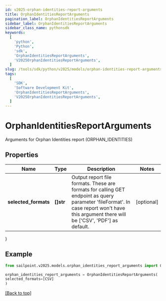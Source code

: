 ```yaml
---
id: v2025-orphan-identities-report-arguments
title: OrphanIdentitiesReportArguments
pagination_label: OrphanIdentitiesReportArguments
sidebar_label: OrphanIdentitiesReportArguments
sidebar_class_name: pythonsdk
keywords:
  [
    'python',
    'Python',
    'sdk',
    'OrphanIdentitiesReportArguments',
    'V2025OrphanIdentitiesReportArguments',
  ]
slug: /tools/sdk/python/v2025/models/orphan-identities-report-arguments
tags:
  [
    'SDK',
    'Software Development Kit',
    'OrphanIdentitiesReportArguments',
    'V2025OrphanIdentitiesReportArguments',
  ]
---
```


# OrphanIdentitiesReportArguments

Arguments for Orphan Identities report (ORPHAN_IDENTITIES)

## Properties

| Name | Type | Description | Notes |
| --- | --- | --- | --- |
| **selected_formats** | **[]str** | Output report file formats. These are formats for calling GET endpoint as query parameter 'fileFormat'. In case report won't have this argument there will be ['CSV', 'PDF'] as default. | [optional] |

}

## Example

```python
from sailpoint.v2025.models.orphan_identities_report_arguments import OrphanIdentitiesReportArguments

orphan_identities_report_arguments = OrphanIdentitiesReportArguments(
selected_formats=[CSV]
)

```

[[Back to top]](#)

